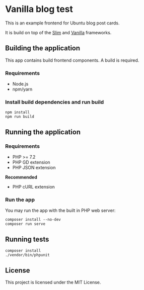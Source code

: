 # Vanilla blog test

This is an example frontend for Ubuntu blog post cards.

It is build on top of the [Slim](http://www.slimframework.com/) and [Vanilla](https://docs.vanillaframework.io/) frameworks.

## Building the application

This app contains build frontend components. A build is required.

### Requirements
* Node.js
* npm/yarn

### Install build dependencies and run build

    npm install
    npm run build

## Running the application

### Requirements
* PHP >= 7.2
* PHP GD extension
* PHP JSON extension

**Recommended**
* PHP cURL extension

### Run the app
You may run the app with the built in PHP web server:

    composer install --no-dev
    composer run serve

## Running tests

    composer install
    ./vendor/bin/phpunit

## License
This project is licensed under the MIT License.
